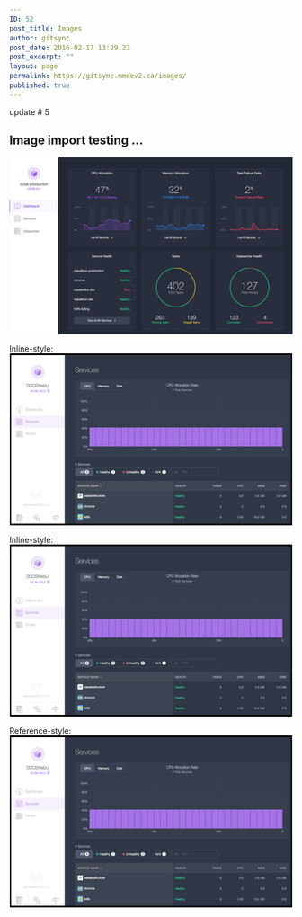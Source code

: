 ```yaml
---
ID: 52
post_title: Images
author: gitsync
post_date: 2016-02-17 13:29:23
post_excerpt: ""
layout: page
permalink: https://gitsync.mmdev2.ca/images/
published: true
---
```


update # 5

## Image import testing ...


![alt text](/assets/images/device-browser-content-screen-right.jpg "Logo Title Text 1")

Inline-style: 
![alt text](/assets/images/services.png "Logo Title Text 1")

Inline-style: 
![alt text](/assets/images/services2.png "Logo Title Text 1")


Reference-style: 
![alt text][logo]

[logo]: /assets/images/services.png "Logo Title Text 2"

